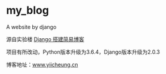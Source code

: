 # my_blog
A website by django

源自实验楼 [Django 搭建简易博客](https://www.shiyanlou.com/courses/487)

项目有所改动，Python版本升级为3.6.4，Django版本升级为2.0.3

博客地址：www.yiicheung.cn
